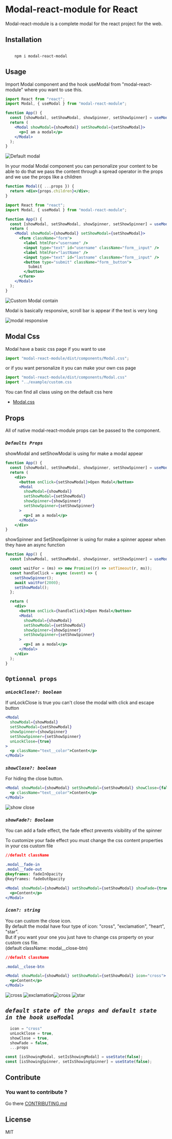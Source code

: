 # Modal-react-module for React

Modal-react-module is a complete modal for the react project for the web.

## Installation

```

    npm i modal-react-modal

```

## Usage

Import Modal component and the hook useModal from "modal-react-module" where you want to use this.

```jsx
import React from "react";
import Modal, { useModal } from "modal-react-module";

function App() {
  const [showModal, setShowModal, showSpinner, setShowSpinner] = useModal();
  return (
    <Modal showModal={showModal} setShowModal={setShowModal}>
      <p>I am a modal</p>
    </Modal>
  );
}
```

![Default modal](./src/lib/assets/default-modal.png)

In your modal Modal component you can personalize your content to be able to do that we pass the content through a spread operator in the props and we use the props like a children

```jsx
function Modal({ ...props }) {
  return <div>{props.children}</div>;
}
```

```jsx
import React from "react";
import Modal, { useModal } from "modal-react-module";

function App() {
  const [showModal, setShowModal, showSpinner, setShowSpinner] = useModal();
  return (
    <Modal showModal={showModal} setShowModal={setShowModal}>
      <form className="form">
        <label htmlFor="username" />
        <input type="text" id="username" className="form__input" />
        <label htmlFor="lastName" />
        <input type="text" id="lastname" className="form__input" />
        <button type="submit" className="form__button">
          Submit
        </button>
      </form>
    </Modal>
  );
}
```

![Custom Modal contain](./src/lib/assets/modal-custom-contain.png)

Modal is basically responsive, scroll bar is appear if the text is very long

![modal responsive](./src/lib/assets/modal-responsive.png)

## Modal Css

Modal have a basic css page if you want to use

```jsx
import "modal-react-module/dist/components/Modal.css";
```

or if you want personalize it you can make your own css page

```jsx
import "modal-react-module/dist/components/Modal.css"
import "../example/custom.css
```

You can find all class using on the default css here

- [Modal.css](https://github.com/Yagini/LionelCorre-P14-Modal-react-module/blob/main/src/lib/components/Modal.css)

## Props

All of native modal-react-module props can be passed to the component.

### _`Defaults Props`_

showModal and setShowModal is using for make a modal appear

```jsx
function App() {
  const [showModal, setShowModal, showSpinner, setShowSpinner] = useModal();
  return (
    <div>
      <button onClick={setShowModal}>Open Modal</button>
      <Modal
        showModal={showModal}
        setShowModal={setShowModal}
        showSpinner={showSpinner}
        setShowSpinner={setShowSpinner}
      >
        <p>I am a modal</p>
      </Modal>
    </div>
}
```

showSpinner and SetShowSpinner is using for make a spinner appear when they have an async function

```jsx
function App() {
  const [showModal, setShowModal, showSpinner, setShowSpinner] = useModal();

  const waitFor = (ms) => new Promise((r) => setTimeout(r, ms));
  const handleClick = async (event) => {
    setShowSpinner();
    await waitFor(2000);
    setShowModal();
  };

  return (
    <div>
      <button onClick={handleClick}>Open Modal</button>
      <Modal
        showModal={showModal}
        setShowModal={setShowModal}
        showSpinner={showSpinner}
        setShowSpinner={setShowSpinner}
      >
        <p>I am a modal</p>
      </Modal>
    </div>
  );
}
```

## `Optionnal props`

### _`unLockClose?: boolean`_

If unLockClose is true you can't close the modal with click and escape button

```jsx
<Modal
  showModal={showModal}
  setShowModal={setShowModal}
  showSpinner={showSpinner}
  setShowSpinner={setShowSpinner}
  unLockClose={true}
>
  <p className="text__color">Content</p>
</Modal>
```

### _`showClose?: boolean`_

For hiding the close button.

```jsx
<Modal showModal={showModal} setShowModal={setShowModal} showClose={false}>
  <p className="text__color">Content</p>
</Modal>
```

![show close](./src/lib/assets/showclose.png)

### _`showFade?: Boolean`_

You can add a fade effect, the fade effect prevents visibility of the spinner

To customize your fade effect you must change the css content properties in your css custom file

```css
//default className

.modal__fade-in 
.modal__fade-out
@keyframes: fadeInOpacity
@keyframes: fadeOutOpacity
```
```jsx
<Modal showModal={showModal} setShowModal={setShowModal} showFade={true}>
  <p>Content</p>
</Modal>
```

### _`icon?: string`_

You can custom the close icon. </br>
By default the modal have four type of icon: "cross", "exclamation", "heart", "star".</br> 
But if you want your one you just have to change css property on your custom css file. </br> (default className: modal__close-btn)

```css
//default className

.modal__close-btn
```

```jsx
<Modal showModal={showModal} setShowModal={setShowModal} icon="cross">
  <p>Content</p>
</Modal>
```
![cross](./src/lib/assets/cross.png) ![exclamation](./src/lib/assets/exclamation.png)![cross](./src/lib/assets/heart.png) ![star](./src/lib/assets/star.png)

## _`default state of the props and default state in the hook useModal`_

```jsx
  icon = "cross"
  unLockClose = true,
  showClose = true,
  showFade = false,
  ...props
```

```jsx
const [isShowingModal, setIsShowingModal] = useState(false);
const [isShowingSpinner, setIsShowingSpinner] = useState(false);
```

## Contribute

### You want to contribute ?

Go there [CONTRIBUTING.md](https://github.com/Yagini/LionelCorre-P14-Modal-react-module/blob/main/CONTRIBUTING.md)

## License

MIT
